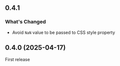 ## 0.4.1

### What's Changed

- Avoid `NaN` value to be passed to CSS style property

## 0.4.0 (2025-04-17)

First release
